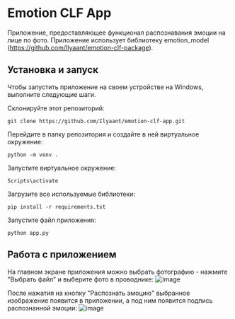 # Emotion CLF App
Приложение, предоставляющее функционал распознавания эмоции на лице по фото. Приложение использует библиотеку emotion_model (https://github.com/Ilyaant/emotion-clf-package).

## Установка и запуск
Чтобы запустить приложение на своем устройстве на Windows, выполните следующие шаги.

Склонируйте этот репозиторий:
```
git clone https://github.com/Ilyaant/emotion-clf-app.git
```
Перейдите в папку репозитория и создайте в ней виртуальное окружение:
```
python -m venv .
```
Запустите виртуальное окружение:
```
Scripts\activate
```
Загрузите все используемые библиотеки:
```
pip install -r requirements.txt
```
Запустите файл приложения:
```
python app.py
```

## Работа с приложением
На главном экране приложения можно выбрать фотографию - нажмите "Выбрать файл" и выберите фото в проводнике:
![image](https://github.com/Ilyaant/emotion-clf-app/assets/21258800/01d04911-cb9e-470c-99b3-c78cd105c16f)

После нажатия на кнопку "Распознать эмоцию" выбранное изображение появится в приложении, а под ним появится подпись распознанной эмоции:
![image](https://github.com/Ilyaant/emotion-clf-app/assets/21258800/b06b8b03-41e2-49dc-afd2-13725fbce118)

